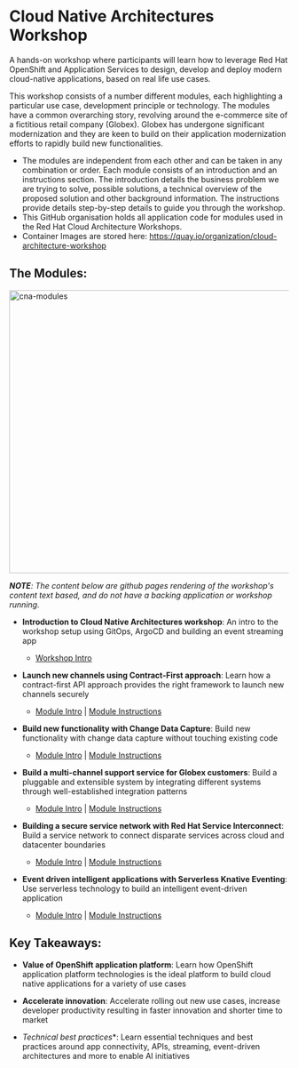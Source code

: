 # Cloud Native Architectures Workshop

A hands-on workshop where participants will learn how to leverage Red Hat OpenShift and Application Services to design, develop and deploy modern cloud-native applications, based on real life use cases.

This workshop consists of a number different modules, each highlighting a particular use case, development principle or technology. The modules have a common overarching story, revolving around the e-commerce site of a fictitious retail company (Globex). Globex has undergone significant modernization and they are keen to build on their application modernization efforts to rapidly build new functionalities.

* The modules are independent from each other and can be taken in any combination or order. Each module consists of an introduction and an instructions section. The introduction details the business problem we are trying to solve, possible solutions, a technical overview of the proposed solution and other background information. The instructions provide details step-by-step details to guide you through the workshop.
* This GitHub organisation holds all application code for modules used in the Red Hat Cloud Architecture Workshops.
* Container Images are stored here: https://quay.io/organization/cloud-architecture-workshop 


## The Modules:

<img width="970" height="509" alt="cna-modules" src="https://github.com/user-attachments/assets/83b9b5c5-40f8-46f0-9c5a-059d9b75f10c" />


_**NOTE**: The content below are github pages rendering of the workshop's content text based, and do not have a backing application or workshop running._

- **Introduction to Cloud Native Architectures workshop**: An intro to the workshop setup using GitOps, ArgoCD and  building an event streaming app
  - [Workshop Intro](https://rh-cloud-architecture-workshop.github.io/showroom/modules/globex-intro.html)

- **Launch new channels using Contract-First approach**: Learn how a contract-first API approach provides the right framework to launch new channels securely
  - [Module Intro](https://rh-cloud-architecture-workshop.github.io/showroom/modules/module-apim-intro.html) | [Module Instructions](https://rh-cloud-architecture-workshop.github.io/showroom/modules/module-apim-instructions.html)

- **Build new functionality with Change Data Capture**: Build new functionality with change data capture without touching existing code
  - [Module Intro](https://rh-cloud-architecture-workshop.github.io/showroom/modules/module-cdc-intro.html) | [Module Instructions](https://rh-cloud-architecture-workshop.github.io/showroom/modules/module-cdc-instructions.html)

- **Build a multi-channel support service for Globex customers**:  Build a pluggable and extensible system by integrating different systems through well-established integration patterns 
  - [Module Intro](https://rh-cloud-architecture-workshop.github.io/showroom/modules/module-camel-intro.html) | [Module Instructions](https://rh-cloud-architecture-workshop.github.io/showroom/modules/module-camel-instructions.html)

- **Building a secure service network with Red Hat Service Interconnect**: Build a service network to connect disparate services across cloud and datacenter boundaries
  - [Module Intro](https://rh-cloud-architecture-workshop.github.io/showroom/modules/module-skupper-intro.html) | [Module Instructions](https://rh-cloud-architecture-workshop.github.io/showroom/modules/module-skupper-instructions.html)

- **Event driven intelligent applications with Serverless Knative Eventing**: Use serverless technology to build an intelligent event-driven application
  - [Module Intro](https://rh-cloud-architecture-workshop.github.io/showroom/modules/module-serverless-intro.html) | [Module Instructions](https://rh-cloud-architecture-workshop.github.io/showroom/modules/module-serverless-instructions.html)


## Key Takeaways:

- **Value of OpenShift application platform**: Learn how OpenShift application platform technologies is the ideal platform to build cloud native applications for a variety of use cases 

- **Accelerate innovation**: Accelerate rolling out new use cases, increase developer productivity resulting in faster innovation and shorter time to market

- *Technical best practices**: Learn essential techniques and best practices around app connectivity, APIs, streaming, event-driven architectures and more to enable AI initiatives

